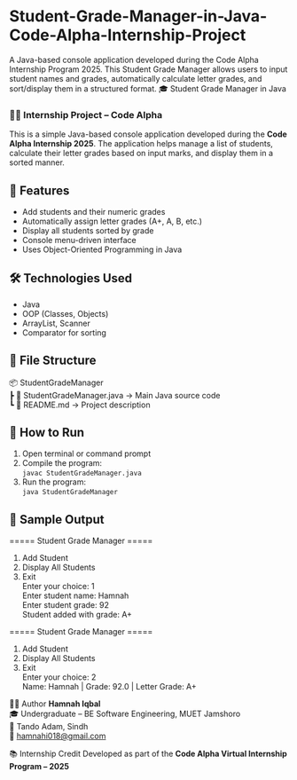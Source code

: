 # Student-Grade-Manager-in-Java-Code-Alpha-Internship-Project
A Java-based console application developed during the Code Alpha Internship Program 2025. This Student Grade Manager allows users to input student names and grades, automatically calculate letter grades, and sort/display them in a structured format.
 🎓 Student Grade Manager in Java

### 👨‍💻 Internship Project – Code Alpha

This is a simple Java-based console application developed during the **Code Alpha Internship 2025**. The application helps manage a list of students, calculate their letter grades based on input marks, and display them in a sorted manner.

## 🚀 Features
- Add students and their numeric grades  
- Automatically assign letter grades (A+, A, B, etc.)  
- Display all students sorted by grade  
- Console menu-driven interface  
- Uses Object-Oriented Programming in Java  

## 🛠 Technologies Used
- Java  
- OOP (Classes, Objects)  
- ArrayList, Scanner  
- Comparator for sorting  

## 📁 File Structure
📦 StudentGradeManager  
┣ 📄 StudentGradeManager.java → Main Java source code  
┗ 📄 README.md → Project description  

## 🎯 How to Run
1. Open terminal or command prompt  
2. Compile the program:  
   `javac StudentGradeManager.java`  
3. Run the program:  
   `java StudentGradeManager`  

## 🧪 Sample Output
===== Student Grade Manager =====  
1. Add Student  
2. Display All Students  
3. Exit  
Enter your choice: 1  
Enter student name: Hamnah  
Enter student grade: 92  
Student added with grade: A+

===== Student Grade Manager =====  
1. Add Student  
2. Display All Students  
3. Exit  
Enter your choice: 2  
Name: Hamnah | Grade: 92.0 | Letter Grade: A+

👩‍💻 Author
**Hamnah Iqbal**  
🎓 Undergraduate – BE Software Engineering, MUET Jamshoro  
📍 Tando Adam, Sindh  
📧 hamnahi018@gmail.com  

📚 Internship Credit
Developed as part of the **Code Alpha Virtual Internship Program – 2025**
